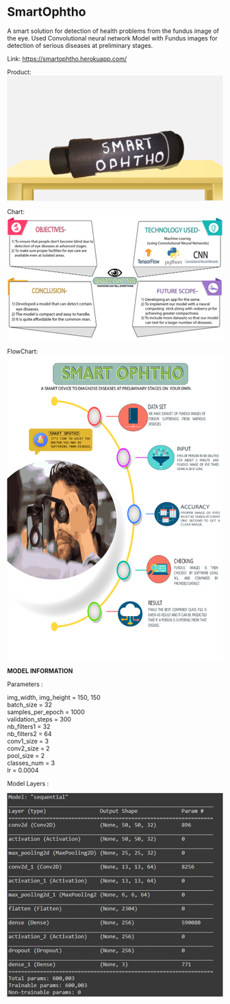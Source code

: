 ﻿# SmartOphtho

A smart solution for detection of health problems from the fundus image of the eye. Used
Convolutional neural network Model with Fundus images for detection of serious
diseases at preliminary stages.

Link: https://smartophtho.herokuapp.com/

Product:  
![Product](https://github.com/Jaisood08/SmartOphtho_/blob/master/draw.png)

Chart:
![Qualities](https://github.com/Jaisood08/SmartOphtho_/blob/master/FTRUS-01.png)

FlowChart:
![Flow](https://github.com/Jaisood08/SmartOphtho_/blob/master/FLOWCHART-01-01.jpg)


__MODEL INFORMATION__  

Parameters :

img_width, img_height = 150, 150  
batch_size = 32  
samples_per_epoch = 1000  
validation_steps = 300  
nb_filters1 = 32  
nb_filters2 = 64  
conv1_size = 3  
conv2_size = 2  
pool_size = 2  
classes_num = 3  
lr = 0.0004  

Model Layers :  

![Layers](https://github.com/Jaisood08/SmartOphtho_/blob/master/Model%20Layers.jpg)

